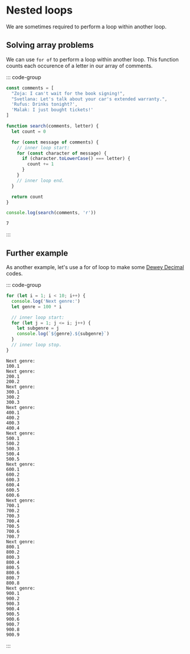 # Nested loops

We are sometimes required to perform a loop within another loop.

## Solving array problems

We can use `for of` to perform a loop within another loop. This function counts
each occurence of a letter in our array of comments.

::: code-group

```js
const comments = [
  "Zoja: I can't wait for the book signing!",
  "Svetlana: Let's talk about your car's extended warranty.",
  'Rufus: Drinks tonight?',
  'Malak: I just bought tickets!'
]

function search(comments, letter) {
  let count = 0

  for (const message of comments) {
    // inner loop start:
    for (const character of message) {
      if (character.toLowerCase() === letter) {
        count += 1
      }
    }
    // inner loop end.
  }

  return count
}

console.log(search(comments, 'r'))
```

```[output]
7
```

:::

## Further example

As another example, let's use a for of loop to make some
[Dewey Decimal](https://en.wikipedia.org/wiki/Dewey_Decimal_Classification)
codes.

::: code-group

```js
for (let i = 1; i < 10; i++) {
  console.log('Next genre:')
  let genre = 100 * i

  // inner loop start:
  for (let j = 1; j <= i; j++) {
    let subgenre = j
    console.log(`${genre}.${subgenre}`)
  }
  // inner loop stop.
}
```

```console [output]
Next genre:
100.1
Next genre:
200.1
200.2
Next genre:
300.1
300.2
300.3
Next genre:
400.1
400.2
400.3
400.4
Next genre:
500.1
500.2
500.3
500.4
500.5
Next genre:
600.1
600.2
600.3
600.4
600.5
600.6
Next genre:
700.1
700.2
700.3
700.4
700.5
700.6
700.7
Next genre:
800.1
800.2
800.3
800.4
800.5
800.6
800.7
800.8
Next genre:
900.1
900.2
900.3
900.4
900.5
900.6
900.7
900.8
900.9
```

:::
